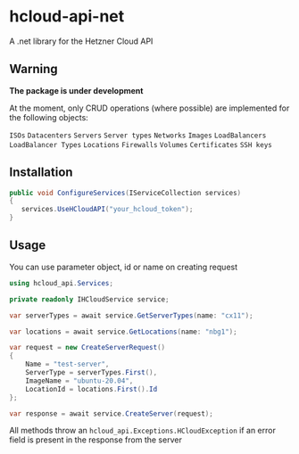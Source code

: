 # hcloud-api-net
A .net library for the Hetzner Cloud API

## Warning
__The package is under development__

At the moment, only CRUD operations (where possible) are implemented for the following objects:

`ISOs`
`Datacenters`
`Servers`
`Server types`
`Networks`
`Images`
`LoadBalancers`
`LoadBalancer Types`
`Locations`
`Firewalls`
`Volumes`
`Certificates`
`SSH keys`

## Installation

```C#
public void ConfigureServices(IServiceCollection services)
{
   services.UseHCloudAPI("your_hcloud_token");
}
```

## Usage

You can use parameter object, id or name on creating request

```C#
using hcloud_api.Services;

private readonly IHCloudService service;

var serverTypes = await service.GetServerTypes(name: "cx11");

var locations = await service.GetLocations(name: "nbg1");

var request = new CreateServerRequest()
{
    Name = "test-server",
    ServerType = serverTypes.First(),
    ImageName = "ubuntu-20.04",
    LocationId = locations.First().Id
};

var response = await service.CreateServer(request);
```
All methods throw an `hcloud_api.Exceptions.HCloudException` if an error field is present in the response from the server
